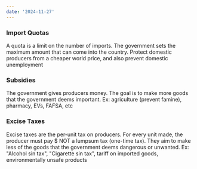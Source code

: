 ```yaml
---
date: '2024-11-27'
---
```

### Import Quotas
A quota is a limit on the number of imports. The government sets the maximum amount that can come into the country. Protect domestic producers from a cheaper world price, and also prevent domestic unemployment
### Subsidies
The government gives producers money. The goal is to make more goods that the government deems important. Ex: agriculture (prevent famine), pharmacy, EVs, FAFSA, etc
### Excise Taxes
Excise taxes are the per-unit tax on producers. For every unit made, the producer must pay $ NOT a lumpsum tax (one-time tax). They aim to make less of the goods that the government deems dangerous or unwanted. Ex: "Alcohol sin tax", "Cigarette sin tax", tariff on imported goods, environmentally unsafe products


